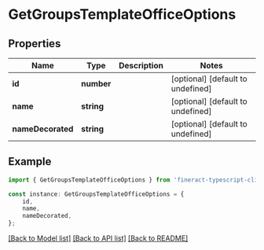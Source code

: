# GetGroupsTemplateOfficeOptions


## Properties

Name | Type | Description | Notes
------------ | ------------- | ------------- | -------------
**id** | **number** |  | [optional] [default to undefined]
**name** | **string** |  | [optional] [default to undefined]
**nameDecorated** | **string** |  | [optional] [default to undefined]

## Example

```typescript
import { GetGroupsTemplateOfficeOptions } from 'fineract-typescript-client';

const instance: GetGroupsTemplateOfficeOptions = {
    id,
    name,
    nameDecorated,
};
```

[[Back to Model list]](../README.md#documentation-for-models) [[Back to API list]](../README.md#documentation-for-api-endpoints) [[Back to README]](../README.md)
